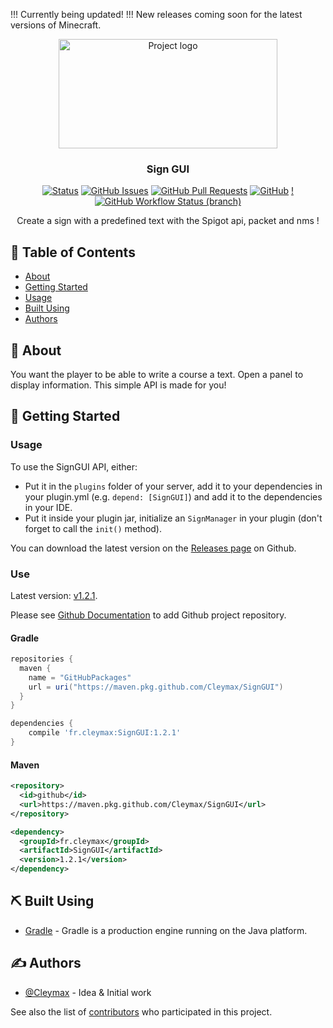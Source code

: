 !!! Currently being updated!  !!!
New releases coming soon for the latest versions of Minecraft.


<p align="center">
    <a href="https://github.com/Cleymax/SignGUI" rel="noopener">
        <img width=350px height=175px src="https://i.imgur.com/05lY09v.png" alt="Project logo">
    </a>
</p>

<h3 align="center">Sign GUI</h3>

<div align="center">

  [![Status](https://img.shields.io/badge/status-active-success.svg)]() 
  [![GitHub Issues](https://img.shields.io/github/issues/Cleymax/SignGUI.svg?style=flat-square)](https://github.com/Cleymax/SignGUI/issues)
  [![GitHub Pull Requests](https://img.shields.io/github/issues-pr/Cleymax/SignGUI.svg?style=flat-square)](https://github.com/Cleymax/SignGUI/pulls)
  [![GitHub](https://img.shields.io/github/license/Cleymax/SignGUI)](/LICENSE)
  [!![GitHub Workflow Status (branch)](https://img.shields.io/github/workflow/status/Cleymax/SignGUI/Java%20CI/mc-1.19)](https://github.com/Cleymax/SignGUI/actions)

</div>

<p align="center"> Create a sign with a predefined text with the Spigot api, packet and nms !
    <br> 
</p>

## 📝 Table of Contents
- [About](#about)
- [Getting Started](#getting_started)
- [Usage](#usage)
- [Built Using](#built_using)
- [Authors](#authors)

## 🧐 About <a name = "about"></a>
You want the player to be able to write a course a text. Open a panel to display information. This simple API is made for you!

## 🏁 Getting Started <a name = "getting_started"></a>

### Usage
To use the SignGUI API, either:
- Put it in the `plugins` folder of your server, add it to your dependencies in your plugin.yml (e.g. `depend: [SignGUI]`) and add it to the dependencies in your IDE.
- Put it inside your plugin jar, initialize an `SignManager` in your plugin (don't forget to call the `init()` method).

You can download the latest version on the [Releases page](https://github.com/Cleymax/SignGUI/releases) on Github.

### Use

Latest version: [v1.2.1](https://github.com/Cleymax/SignGUI/packages/24279?version=1.2.1).

Please see [Github Documentation](https://docs.github.com/en/packages/working-with-a-github-packages-registry/working-with-the-apache-maven-registry) to add Github project repository.

#### Gradle

```groovy
repositories {
  maven {
    name = "GitHubPackages"
    url = uri("https://maven.pkg.github.com/Cleymax/SignGUI")
  }
}

dependencies {
    compile 'fr.cleymax:SignGUI:1.2.1'
}
```

#### Maven
```xml
<repository>
  <id>github</id>
  <url>https://maven.pkg.github.com/Cleymax/SignGUI</url>
</repository>

<dependency>
  <groupId>fr.cleymax</groupId>
  <artifactId>SignGUI</artifactId>
  <version>1.2.1</version>
</dependency>
```


## ⛏️ Built Using <a name = "built_using"></a>
- [Gradle](https://gradle.org) - Gradle is a production engine running on the Java platform.

## ✍️ Authors <a name = "authors"></a>
- [@Cleymax](https://github.com/Cleymax) - Idea & Initial work

See also the list of [contributors](https://github.com/Cleymax/SignGUI/contributors) who participated in this project.
